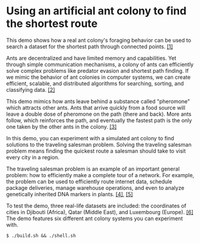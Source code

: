 # Using an artificial ant colony to find the shortest route

This demo shows how a real ant colony's foraging behavior can be used to search a dataset for the shortest path through connected points. [[1]](http://www.aco-metaheuristic.org/aco-code/public-software.html)

Ants are decentralized and have limited memory and capabilities. Yet through simple communication mechanisms, a colony of ants can efficiently solve complex problems like predator evasion and shortest path finding. If we mimic the behavior of ant colonies in computer systems, we can create efficient, scalable, and distributed algorithms for searching, sorting, and classifying data. [[2]](https://link.springer.com/content/pdf/10.1007%2Fs10994-010-5216-5.pdf)

This demo mimics how ants leave behind a substance called "pheromone" which attracts other ants. Ants that arrive quickly from a food source will leave a double dose of pheromone on the path (there and back). More ants follow, which reinforces the path, and eventually the fastest path is the only one taken by the other ants in the colony. [[3]](https://link.springer.com/content/pdf/10.1007%2Fs11721-016-0130-5.pdf)

In this demo, you can experiment with a simulated ant colony to find solutions to the traveling salesman problem. Solving the traveling salesman problem means finding the quickest route a salesman should take to visit every city in a region.

The traveling salesman problem is an example of an important general problem: how to efficiently make a complete tour of a network. For example, the problem can be used to efficiently route internet data, schedule package deliveries, manage warehouse operations, and even to analyze genetically inherited DNA markers in plants. [[4]](https://www.intechopen.com/books/traveling-salesman-problem-theory-and-applications/traveling-salesman-problem-an-overview-of-applications-formulations-and-solution-approaches), [[5]](https://support.sas.com/resources/papers/proceedings12/160-2012.pdf)

To test the demo, three real-life datasets are included: the coordinates of cities in Djibouti (Africa), Qatar (Middle East), and Luxembourg (Europe). [[6]](http://www.math.uwaterloo.ca/tsp/world/countries.html) The demo features six different ant colony systems you can experiment with.

```
$ ./build.sh && ./shell.sh
```
